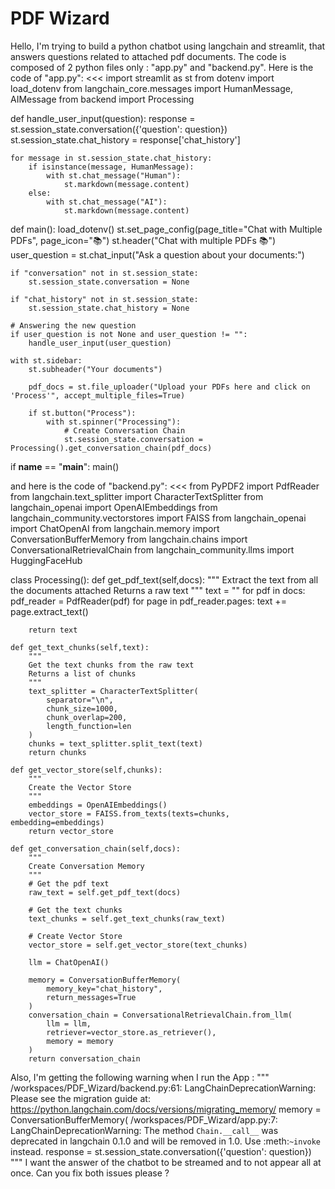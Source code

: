 # PDF Wizard
Hello, I'm trying to build a python chatbot using langchain and streamlit, that answers questions related to attached pdf documents. The code is composed of 2 python files only : "app.py" and "backend.py".
Here is the code of "app.py":
<<<
import streamlit as st 
from dotenv import load_dotenv
from langchain_core.messages import HumanMessage, AIMessage
from backend import Processing

def handle_user_input(question):
    response = st.session_state.conversation({'question': question})
    st.session_state.chat_history = response['chat_history']

    for message in st.session_state.chat_history:
        if isinstance(message, HumanMessage):
            with st.chat_message("Human"):
                st.markdown(message.content)
        else:
            with st.chat_message("AI"):
                st.markdown(message.content)

def main():
    load_dotenv()
    st.set_page_config(page_title="Chat with Multiple PDFs", page_icon=":books:")
    st.header("Chat with multiple PDFs :books:")
    user_question = st.chat_input("Ask a question about your documents:")

    if "conversation" not in st.session_state:
        st.session_state.conversation = None

    if "chat_history" not in st.session_state:
        st.session_state.chat_history = None

    # Answering the new question
    if user_question is not None and user_question != "":
        handle_user_input(user_question)

    with st.sidebar:
        st.subheader("Your documents")
        
        pdf_docs = st.file_uploader("Upload your PDFs here and click on 'Process'", accept_multiple_files=True)
        
        if st.button("Process"):
            with st.spinner("Processing"):
                # Create Conversation Chain
                st.session_state.conversation = Processing().get_conversation_chain(pdf_docs)

if __name__ == "__main__":
    main()
>>>
and here is the code of "backend.py":
<<<
from PyPDF2 import PdfReader
from langchain.text_splitter import CharacterTextSplitter
from langchain_openai import OpenAIEmbeddings
from langchain_community.vectorstores import FAISS
from langchain_openai import ChatOpenAI
from langchain.memory import ConversationBufferMemory
from langchain.chains import ConversationalRetrievalChain
from langchain_community.llms import HuggingFaceHub

class Processing():
    def get_pdf_text(self,docs):
        """
        Extract the text from all the documents attached
        Returns a raw text
        """
        text = ""
        for pdf in docs:
            pdf_reader = PdfReader(pdf)
            for page in pdf_reader.pages:
                text += page.extract_text()

        return text

    def get_text_chunks(self,text):
        """
        Get the text chunks from the raw text
        Returns a list of chunks
        """
        text_splitter = CharacterTextSplitter(
            separator="\n",
            chunk_size=1000,
            chunk_overlap=200,
            length_function=len
        )
        chunks = text_splitter.split_text(text)
        return chunks

    def get_vector_store(self,chunks):
        """
        Create the Vector Store
        """
        embeddings = OpenAIEmbeddings()
        vector_store = FAISS.from_texts(texts=chunks, embedding=embeddings)
        return vector_store

    def get_conversation_chain(self,docs):
        """
        Create Conversation Memory
        """
        # Get the pdf text
        raw_text = self.get_pdf_text(docs)

        # Get the text chunks
        text_chunks = self.get_text_chunks(raw_text)

        # Create Vector Store
        vector_store = self.get_vector_store(text_chunks)

        llm = ChatOpenAI()

        memory = ConversationBufferMemory(
            memory_key="chat_history",
            return_messages=True
        )
        conversation_chain = ConversationalRetrievalChain.from_llm(
            llm = llm,
            retriever=vector_store.as_retriever(),
            memory = memory
        )
        return conversation_chain
>>>
Also, I'm getting the following warning when I run the App :
"""
/workspaces/PDF_Wizard/backend.py:61: LangChainDeprecationWarning: Please see the migration guide at: https://python.langchain.com/docs/versions/migrating_memory/
  memory = ConversationBufferMemory(
/workspaces/PDF_Wizard/app.py:7: LangChainDeprecationWarning: The method `Chain.__call__` was deprecated in langchain 0.1.0 and will be removed in 1.0. Use :meth:`~invoke` instead.
  response = st.session_state.conversation({'question': question})
"""
I want the answer of the chatbot to be streamed and to not appear all at once. Can you fix both issues please ?
